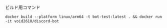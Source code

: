 ビルド用コマンド

`docker build --platform linux/arm64 -t bot-test:latest . && docker run -it void2610/discord-bot`
